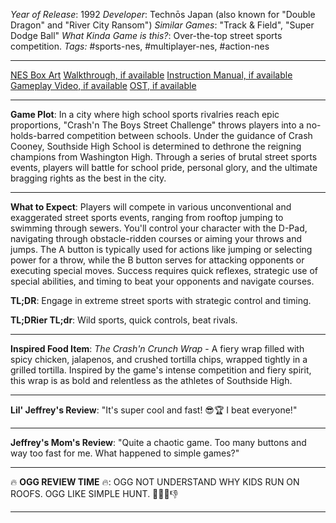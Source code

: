 *Year of Release*: 1992
*Developer*: Technōs Japan (also known for "Double Dragon" and "River City Ransom")
*Similar Games*: "Track & Field", "Super Dodge Ball"
*What Kinda Game is this?*: Over-the-top street sports competition.
*Tags:* #sports-nes, #multiplayer-nes, #action-nes

---
[NES Box Art](https://www.google.com/search?tbm=isch&q=NES+Box+Art+Crash'n+The+Boys+Street+Challenge) 
[Walkthrough, if available](https://www.google.com/search?q=Walkthrough+NES+Crash'n+The+Boys+Street+Challenge)
[Instruction Manual, if available](https://www.google.com/search?q=NES+Instruction+Manual+Crash'n+The+Boys+Street+Challenge)
[Gameplay Video, if available](https://www.youtube.com/results?search_query=gameplay+NES+Crash'n+The+Boys+Street+Challenge) 
[OST, if available](https://www.youtube.com/results?search_query=gameplay+NES+Crash'n+The+Boys+Street+Challenge+OST)

- - -
**Game Plot**: In a city where high school sports rivalries reach epic proportions, "Crash'n The Boys Street Challenge" throws players into a no-holds-barred competition between schools. Under the guidance of Crash Cooney, Southside High School is determined to dethrone the reigning champions from Washington High. Through a series of brutal street sports events, players will battle for school pride, personal glory, and the ultimate bragging rights as the best in the city.

- - -
**What to Expect**: Players will compete in various unconventional and exaggerated street sports events, ranging from rooftop jumping to swimming through sewers. You'll control your character with the D-Pad, navigating through obstacle-ridden courses or aiming your throws and jumps. The A button is typically used for actions like jumping or selecting power for a throw, while the B button serves for attacking opponents or executing special moves. Success requires quick reflexes, strategic use of special abilities, and timing to beat your opponents and navigate courses.

**TL;DR**: Engage in extreme street sports with strategic control and timing.

**TL;DRier TL;dr**: Wild sports, quick controls, beat rivals.

---
**Inspired Food Item**: *The Crash'n Crunch Wrap* - A fiery wrap filled with spicy chicken, jalapenos, and crushed tortilla chips, wrapped tightly in a grilled tortilla. Inspired by the game's intense competition and fiery spirit, this wrap is as bold and relentless as the athletes of Southside High.

---
**Lil' Jeffrey's Review**: "It's super cool and fast! 😎🏆 I beat everyone!"

---
**Jeffrey's Mom's Review**: "Quite a chaotic game. Too many buttons and way too fast for me. What happened to simple games?"

---
🔥 **OGG REVIEW TIME** 🔥: OGG NOT UNDERSTAND WHY KIDS RUN ON ROOFS. OGG LIKE SIMPLE HUNT. 🏃‍♂️💥👎

---
